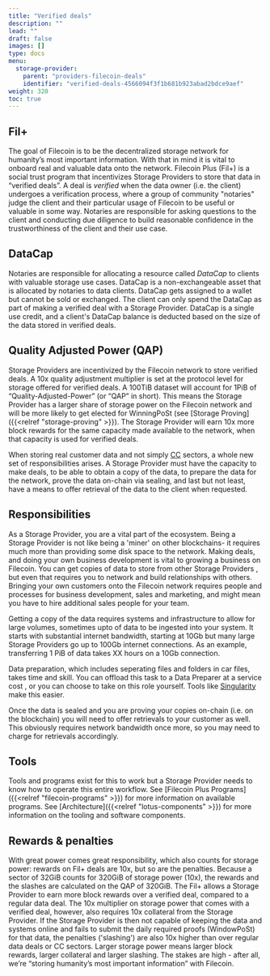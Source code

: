 ```yaml
---
title: "Verified deals"
description: ""
lead: ""
draft: false
images: []
type: docs
menu:
  storage-provider:
    parent: "providers-filecoin-deals"
    identifier: "verified-deals-4566094f3f1b681b923abad2bdce9aef"
weight: 320
toc: true
---
```


## Fil+
The goal of Filecoin is to be the decentralized storage network for humanity’s most important information. With that in mind it is vital to onboard real and valuable data onto the network. Filecoin Plus (Fil+) is a social trust program that incentivizes Storage Providers to store that data in “verified deals”. A deal is _verified_ when the data owner (i.e. the client) undergoes a verification process, where a group of community "notaries" judge the client and their particular usage of Filecoin to be useful or valuable in some way<!--TODO STEF how? -->. Notaries are responsible for asking questions to the client and conducting due diligence to build reasonable confidence in the trustworthiness of the client and their use case. <!--TODO STEF I'd get this language confirmed by a FIL+ person like Galen. UPDATE- I see Deep did a pass? OK -->

## DataCap

Notaries are responsible for allocating a resource called _DataCap_ to clients with valuable storage use cases. DataCap is a non-exchangeable asset that is allocated by notaries to data clients. DataCap gets assigned to a wallet but cannot be sold or exchanged. The client can only spend the DataCap as part of making a verified deal with a Storage Provider. DataCap is a single use credit, and a client's DataCap balance is deducted based on the size of the data stored in verified deals. 

## Quality Adjusted Power (QAP)

Storage Providers are incentivized by the Filecoin network to store verified deals. A 10x quality adjustment multiplier is set at the protocol level for storage offered for verified deals. A 100TiB dataset will account for 1PiB of “Quality-Adjusted-Power” (or “QAP” in short). This means the Storage Provider has a larger share of storage power on the Filecoin network and will be more likely to get elected for WinningPoSt (see [Storage Proving]({{<relref "storage-proving" >}}). The Storage Provider will earn 10x more block rewards for the same capacity made available to the network, when that capacity is used for verified deals.

When storing real customer data and not simply [CC](https://docs.filecoin.io/reference/general/glossary/#capacity-commitment) sectors, a whole new set of responsibilities arises. A Storage Provider must have the capacity to make deals, to be able to obtain a copy of the data, to prepare the data for the network, prove the data on-chain via sealing, and last but not least, have a means to offer retrieval of the data to the client when requested. <!-- TODO STEF this section needs expansion, and/or linking. -->

## Responsibilities
As a Storage Provider, you are a vital part of the ecosystem. Being a Storage Provider is not like being a 'miner' on other blockchains- it requires much more than providing some disk space to the network. Making deals, and doing your own business development is vital to growing a business on Filecoin. You can get copies of data to store from other Storage Providers <!--TODO STEF how? -->, but even that requires you to network and build relationships with others. Bringing your own customers onto the Filecoin network requires people and processes for business development, sales and marketing, and might mean you have to hire additional sales people for your team.

Getting a copy of the data requires systems and infrastructure to allow for large volumes, sometimes upto <!--TODO STEF give a meaningful example here--> of data to be ingested into your system. It starts with substantial internet bandwidth, starting at 10Gb but many large Storage Providers go up to 100Gb internet connections. As an example, transferring 1 PiB of data takes XX hours on a 10Gb connection.

Data preparation, which includes seperating files and folders in car files, takes time and skill. You can offload this task to a Data Preparer at a service cost <!--TODO STEF link -->, or you can choose to take on this role yourself. Tools like [Singularity](https://singularity.storage/) make this easier.

Once the data is sealed and you are proving your copies on-chain (i.e. on the blockchain) you will need to offer retrievals to your customer as well. This obviously requires network bandwidth once more, so you may need to charge for retrievals accordingly.

## Tools
Tools and programs exist for this <!--TODO STEF what? --> to work but a Storage Provider needs to know how to operate this entire workflow. See [Filecoin Plus Programs]({{<relref "filecoin-programs" >}}) for more information on available programs. See [Architecture]({{<relref "lotus-components" >}}) for more information on the tooling and software components.

## Rewards & penalties
With great power comes great responsibility, which also counts for storage power: rewards on Fil+ deals are 10x, but so are the penalties. Because a sector of 32GiB counts for 320GiB of storage power (10x), the rewards and the slashes are calculated on the QAP of 320GiB. The Fil+ allows a Storage Provider to earn more block rewards over a verified deal, compared to a regular data deal. The 10x multiplier on storage power that comes with a verified deal, however, also requires 10x collateral from the Storage Provider. If the Storage Provider is then not capable of keeping the data and systems online and fails to submit the daily required proofs (WindowPoSt) for that data, the penalties ('slashing') are also 10x higher than over regular data deals or CC sectors. Larger storage power means larger block rewards, larger collateral and larger slashing. The stakes are high - after all, we’re “storing humanity’s most important information” with Filecoin.
